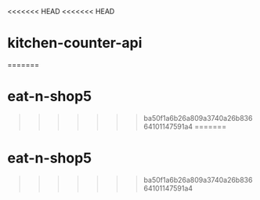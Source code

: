 <<<<<<< HEAD
<<<<<<< HEAD
# kitchen-counter-api
=======
# eat-n-shop5
>>>>>>> ba50f1a6b26a809a3740a26b83664101147591a4
=======
# eat-n-shop5
>>>>>>> ba50f1a6b26a809a3740a26b83664101147591a4
